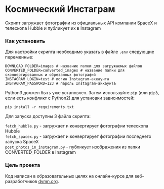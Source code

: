 # Космический Инстаграм

Скрипт загружает фотографии из официальных API компании SpaceX и телескопа Hubble и публикует их в Instagram

### Как установить

Для настройки скрипта необходимо указать в файле `.env` следующие переменные:
```
DOWNLOAD_FOLDER=images # название папки для загружаемых файлов
CONVERTED_FOLDER=converted_images # название папки для сконвертированных и обрезанных фотографий
INSTAGRAM_LOGIN=test # логин Instagram-аккаунта
INSTAGRAM_PASSWORD=123 # пароль Instagram-аккаунта
```

Python3 должен быть уже установлен. 
Затем используйте `pip` (или `pip3`, если есть конфликт с Python2) для установки зависимостей:
```
pip install -r requirements.txt
```

Для запуска доступны 3 файла скрипта:

`fetch_hubble.py` - загружает и конвертирует фотографии телескопа Hubble  
`fetch_spacex.py` - загружает и конвертирует фотографии последнего запуска SpaceX  
`post_photos_in_instagram.py` - публикует изображения из папки CONVERTED_FOLDER в Instagram 



### Цель проекта

Код написан в образовательных целях на онлайн-курсе для веб-разработчиков [dvmn.org](https://dvmn.org/).